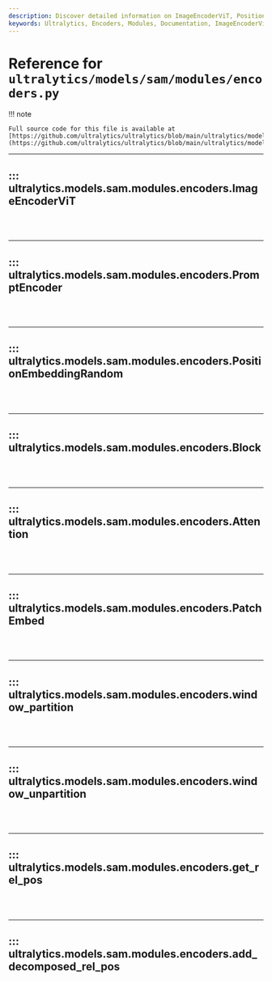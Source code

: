 ```yaml
---
description: Discover detailed information on ImageEncoderViT, PositionEmbeddingRandom, Attention, window_partition, get_rel_pos and more in Ultralytics models encoders documentation.
keywords: Ultralytics, Encoders, Modules, Documentation, ImageEncoderViT, PositionEmbeddingRandom, Attention, window_partition, get_rel_pos
---
```


# Reference for `ultralytics/models/sam/modules/encoders.py`

!!! note

    Full source code for this file is available at [https://github.com/ultralytics/ultralytics/blob/main/ultralytics/models/sam/modules/encoders.py](https://github.com/ultralytics/ultralytics/blob/main/ultralytics/models/sam/modules/encoders.py).

---
## ::: ultralytics.models.sam.modules.encoders.ImageEncoderViT
<br><br>

---
## ::: ultralytics.models.sam.modules.encoders.PromptEncoder
<br><br>

---
## ::: ultralytics.models.sam.modules.encoders.PositionEmbeddingRandom
<br><br>

---
## ::: ultralytics.models.sam.modules.encoders.Block
<br><br>

---
## ::: ultralytics.models.sam.modules.encoders.Attention
<br><br>

---
## ::: ultralytics.models.sam.modules.encoders.PatchEmbed
<br><br>

---
## ::: ultralytics.models.sam.modules.encoders.window_partition
<br><br>

---
## ::: ultralytics.models.sam.modules.encoders.window_unpartition
<br><br>

---
## ::: ultralytics.models.sam.modules.encoders.get_rel_pos
<br><br>

---
## ::: ultralytics.models.sam.modules.encoders.add_decomposed_rel_pos
<br><br>
